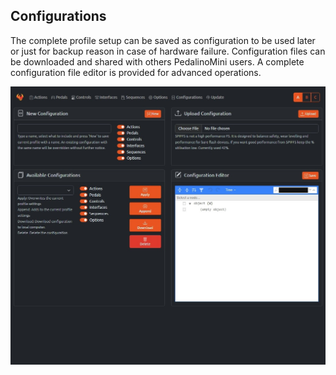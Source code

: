 ## Configurations

The complete profile setup can be saved as configuration to be used later or just for backup reason in case of hardware failure. Configuration files can be downloaded and shared with others PedalinoMini users.
A complete configuration file editor is provided for advanced operations.

![WEBUI CONFIGURATIONS](../assets/webui-configurations.jpeg "Configurations")